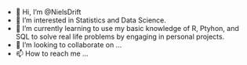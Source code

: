 - 👋 Hi, I’m @NielsDrift
- 👀 I’m interested in Statistics and Data Science.
- 🌱 I’m currently learning to use my basic knowledge of R, Ptyhon, and SQL to solve real life problems by engaging in personal projects.
- 💞️ I’m looking to collaborate on ...
- 📫 How to reach me ...

<!---
NielsDrift/NielsDrift is a ✨ special ✨ repository because its `README.md` (this file) appears on your GitHub profile.
You can click the Preview link to take a look at your changes.
--->
